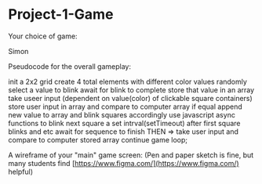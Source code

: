 # Project-1-Game

Your choice of game:

Simon


Pseudocode for the overall gameplay:

init a 2x2 grid
create 4 total elements with different color values
randomly select a value to blink
await for blink to complete
store that value in an array
take useer input (dependent on value(color) of clickable square containers)
store user input in array and compare to computer array
if equal append new value to array and blink squares accordingly
use javascript async functions to blink next square a set intrval(setTimeout) after first square blinks and etc
await for sequence to finish THEN =>
take user input and compare to computer stored array
continue game loop;


A wireframe of your "main" game screen:
(Pen and paper sketch is fine, but many students find [https://www.figma.com/](https://www.figma.com/) helpful)










